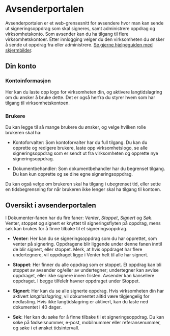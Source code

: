 # Avsenderportalen

Avsenderportalen er et web-grensesnitt for avsendere hvor man kan sende ut signeringsoppdrag som skal signeres, samt administrere oppdrag og virksomhetskonto. Som avsender kan du ha tilgang til flere virksomhetskontoer. Etter innlogging velger du den virksomheten du ønsker å sende ut oppdrag fra eller administrere. [Se gjerne hjelpeguiden med skjermbilder](https://docs.google.com/presentation/d/1VQks9CUNEv3ssuJd_z7ZA0ngEwWwJ_fY22IhvBOQbfs/edit?usp=sharing).

## Din konto

### Kontoinformasjon
Her kan du laste opp logo for virksomheten din, og aktivere langtidslagring om du ønsker å bruke dette. Det er også herfra du styrer hvem som har tilgang til virksomhetskontoen.

### Brukere
Du kan legge til så mange brukere du ønsker, og velge hvilken rolle brukeren skal ha: 

- Kontoforvalter: Som kontoforvalter har du full tilgang. Du kan du opprette og redigere brukere, laste opp virksomhetslogo, se alle signeringsoppdrag som er sendt ut fra virksomheten og opprette nye signeringsoppdrag.

- Dokumentbehandler: Som dokumentbehandler har du begrenset tilgang. Du kan kun opprette og se dine egne signeringsoppdrag.

Du kan også velge om brukeren skal ha tilgang i ubegrenset tid, eller sette en tidsbegrensning for når brukeren ikke lenger skal ha tilgang til kontoen.

## Oversikt i avsenderportalen

I Dokumenter-fanen har du fire faner: *Venter*, *Stoppet*, *Signert* og *Søk*. Venter, stoppet og signert er knyttet til signeringsflyten på oppdrag, mens søk kan brukes for å finne tilbake til et signeringsoppdrag. 

- **Venter**: Her kan du se signeringsoppdrag som du har opprettet, som venter på signering. Oppdragene blir liggende under denne fanen inntil de blir signert, eller stoppet. Merk, at hvis oppdraget har flere undertegnere, vil oppdraget ligge i Venter helt til alle har signert.

- **Stoppet**: Her finner du alle oppdrag som er stoppet. Et oppdrag kan bli stoppet av avsender og/eller av undertegner; undertegner kan avvise oppdraget, eller ikke signere innen fristen. Avsender kan kansellere oppdraget. I begge tilfelelr havner oppdraget under Stoppet.

- **Signert**: Her kan du se alle signerte oppdrag. Hvis virksomheten din har aktivert *langtidslagring*, vil dokumentet alltid være tilgjengelig for nedlasting. Hvis ikke langtidslagring er aktivert, kan du laste ned dokumentet i 40 dager.

- **Søk**: Her kan du søke for å finne tilbake til et signeringsoppdrag. Du kan søke på fødselsnummer, e-post, mobilnummer eller referansenummer, og søke i et ønsket tidsintervall.



